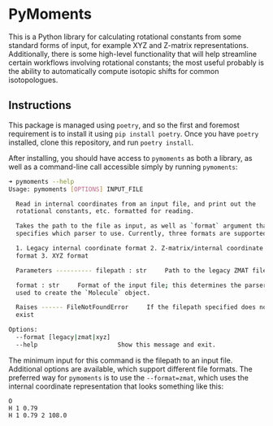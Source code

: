 # PyMoments

This is a Python library for calculating rotational constants from some standard forms of
input, for example XYZ and Z-matrix representations. Additionally, there is some high-level
functionality that will help streamline certain workflows involving rotational constants;
the most useful probably is the ability to automatically compute isotopic shifts for common
isotopologues.

## Instructions

This package is managed using `poetry`, and so the first and foremost requirement is to install it
using `pip install poetry`. Once you have `poetry` installed, clone this repository, and run `poetry install`.

After installing, you should have access to `pymoments` as both a library, as well as a command-line call
accessible simply by running `pymoments`:

```bash
➜ pymoments --help
Usage: pymoments [OPTIONS] INPUT_FILE

  Read in internal coordinates from an input file, and print out the
  rotational constants, etc. formatted for reading.

  Takes the path to the file as input, as well as `format` argument that
  specifies which parser to use. Currently, three formats are supported:

  1. Legacy internal coordinate format 2. Z-matrix/internal coordinate
  format 3. XYZ format

  Parameters ---------- filepath : str     Path to the legacy ZMAT file

  format : str     Format of the input file; this determines the parser
  used to create the `Molecule` object.

  Raises ------ FileNotFoundError     If the filepath specified does not
  exist

Options:
  --format [legacy|zmat|xyz]
  --help                      Show this message and exit.
```

The minimum input for this command is the filepath to an input file. Additional
options are available, which support different file formats. The preferred way
for `pymoments` is to use the `--format=zmat`, which uses the internal coordinate
representation that looks something like this:

```
O
H 1 0.79
H 1 0.79 2 108.0
```

